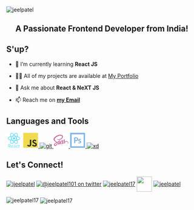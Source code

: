 <div>
  <img align="center" src="https://svgshare.com/i/X0X.svg" alt="jeelpatel" height="100" width="1000" />
  <h2 align="center">A Passionate Frontend Developer from India!</h2>

  <h2>S'up?</h2>

  - 🌱 I’m currently learning **React JS**

  - 👨‍💻 All of my projects are available at [My Portfolio](http://jeelpatel.ml)

  - 💬 Ask me about **React & NeXT JS**

  - 📫 Reach me on **[my Email](mailto:jeelpateldev@gmail.com)**


  <p>
    <h2>Languages and Tools</h2>
    <a href="https://reactjs.org/" target="_blank"> <img src="https://raw.githubusercontent.com/devicons/devicon/master/icons/react/react-original-wordmark.svg" alt="react" width="40" height="40"/></a>
     <a href="https://developer.mozilla.org/en-US/docs/Web/JavaScript" target="_blank"> <img src="https://raw.githubusercontent.com/devicons/devicon/master/icons/javascript/javascript-original.svg" alt="javascript" width="40" height="40"/> </a> 
    <a href="https://git-scm.com/" target="_blank"> <img src="https://www.vectorlogo.zone/logos/git-scm/git-scm-icon.svg" alt="git" width="40" height="40"/> </a> 
    <a href="https://sass-lang.com" target="_blank"> <img src="https://raw.githubusercontent.com/devicons/devicon/master/icons/sass/sass-original.svg" alt="sass" width="40" height="40"/> </a> 
    <a href="https://www.photoshop.com/en" target="_blank"> <img src="https://raw.githubusercontent.com/devicons/devicon/master/icons/photoshop/photoshop-line.svg" alt="photoshop" width="40" height="40"/> </a> 
    <a href="https://www.adobe.com/products/xd.html" target="_blank"> <img src="https://cdn.worldvectorlogo.com/logos/adobe-xd.svg" alt="xd" width="40" height="40"/> </a> 
  </p>


  <p>
    <h2>Let's Connect!</h2>
    <a href="https://instagram.com/ijeelpatel" target="blank"><img align="center" src="https://svgshare.com/i/X0t.svg" alt="ijeelpatel" height="40" width="40" /></a>
    <a href="https://twitter.com/jeelpatel101" target="blank"><img align="center" src="https://svgshare.com/i/X1D.svg" alt="@jeelpatel101 on twitter" height="40" width="40" /></a>
    <a href="https://linkedin.com/in/jeelpatel101" target="blank"><img align="center" src="https://svgshare.com/i/Wz0.svg" alt="jeelpatel17" height="40" width="40" /></a>
    <a href="https://stackoverflow.com/users/15842907/jeel-patel" target="blank"><img align="center" src="https://svgshare.com/i/X1Q.svg" height="40" width="40" /></a>
    <a href="https://codepen.io/jeelpatel" target="blank"><img align="center" src="https://svgshare.com/i/X0u.svg" alt="jeelpatel" height="40" width="40" /></a>
  </p>


  <p><img align="left" src="https://github-readme-stats.vercel.app/api/top-langs/?username=jeelpatel17&layout=compact" alt="jeelpatel17" /></p>

  <p>&nbsp;<img align="center" src="https://github-readme-stats.vercel.app/api?username=jeelpatel17&show_icons=true" alt="jeelpatel17" /></p>
</div>
